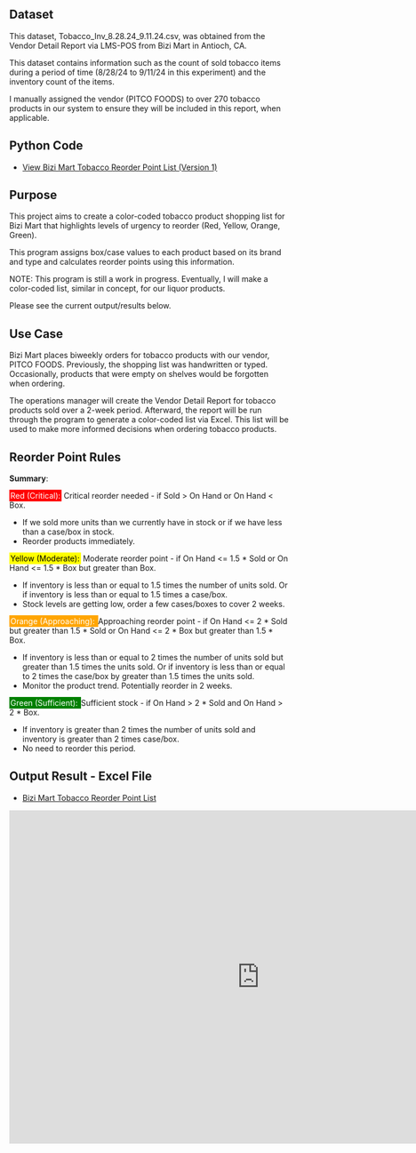 ## Dataset

This dataset, Tobacco_Inv_8.28.24_9.11.24.csv, was obtained from the Vendor Detail Report via LMS-POS from Bizi Mart in Antioch, CA.

This dataset contains information such as the count of sold tobacco items during a period of time (8/28/24 to 9/11/24 in this experiment) and the inventory count of the items.

I manually assigned the vendor (PITCO FOODS) to over 270 tobacco products in our system to ensure they will be included in this report, when applicable.

## Python Code

- [View Bizi Mart Tobacco Reorder Point List (Version 1) ](https://kvellian.github.io/bizi_reorder_tobacco/assets/path/bizi_tobacco_reorder_v1.html)

## Purpose

This project aims to create a color-coded tobacco product shopping list for Bizi Mart that highlights levels of urgency to reorder (Red, Yellow, Orange, Green).

This program assigns box/case values to each product based on its brand and type and calculates reorder points using this information.

NOTE: This program is still a work in progress. Eventually, I will make a color-coded list, similar in concept, for our liquor products.

Please see the current output/results below.


## Use Case

Bizi Mart places biweekly orders for tobacco products with our vendor, PITCO FOODS. Previously, the shopping list was handwritten or typed. Occasionally, products that were empty on shelves would be forgotten when ordering. 

The operations manager will create the Vendor Detail Report for tobacco products sold over a 2-week period. Afterward, the report will be run through the program to generate a color-coded list via Excel. This list will be used to make more informed decisions when ordering tobacco products.

## Reorder Point Rules

**Summary**:

<span style="background-color: red; color: white; padding: 2px;">Red (Critical):</span> Critical reorder needed - if Sold > On Hand or On Hand < Box.
- If we sold more units than we currently have in stock or if we have less than a case/box in stock.
- Reorder products immediately.
  
<span style="background-color: yellow; color: black; padding: 2px;">Yellow (Moderate):</span> Moderate reorder point - if On Hand <= 1.5 * Sold or On Hand <= 1.5 * Box but greater than Box.
- If inventory is less than or equal to 1.5 times the number of units sold. Or if inventory is less than or equal to 1.5 times a case/box.
- Stock levels are getting low, order a few cases/boxes to cover 2 weeks.

<span style="background-color: orange; color: white; padding: 2px;">Orange (Approaching): </span> Approaching reorder point - if On Hand <= 2 * Sold but greater than 1.5 * Sold or On Hand <= 2 * Box but greater than 1.5 * Box.
- If inventory is less than or equal to 2 times the number of units sold but greater than 1.5 times the units sold. Or if inventory is less than or equal to 2 times the case/box by greater than 1.5 times the units sold.
- Monitor the product trend. Potentially reorder in 2 weeks.

<span style="background-color: green; color: white; padding: 2px;">Green (Sufficient): </span> Sufficient stock - if On Hand > 2 * Sold and On Hand > 2 * Box.
- If inventory is greater than 2 times the number of units sold and inventory is greater than 2 times case/box.
- No need to reorder this period.




## Output Result - Excel File

- [Bizi Mart Tobacco Reorder Point List](https://kvellian.github.io/bizi_reorder_tobacco/assets/path/Bizi_Tobacco_List_9.11.24.htm)

<iframe src="https://kvellian.github.io/bizi_reorder_tobacco/assets/path/Bizi_Tobacco_List_9.11.24.htm" 
        style="width: 100%; min-width: 900px; height: 600px;" 
        frameborder="0">
</iframe>

